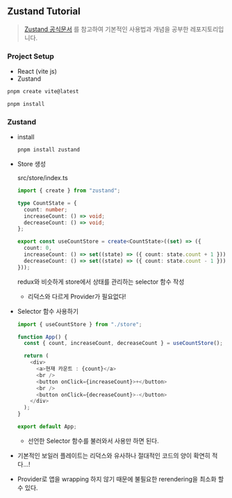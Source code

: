 ## Zustand Tutorial

> [Zustand 공식문서](https://docs.pmnd.rs/zustand/getting-started/introduction) 를 참고하여 기본적인 사용법과 개념을 공부한 레포지토리입니다.

### Project Setup

- React (vite js)
- Zustand

```zsh
pnpm create vite@latest

pnpm install
```

### Zustand

- install

  ```zsh
  pnpm install zustand
  ```

- Store 생성

  src/store/index.ts

  ```typescript
  import { create } from "zustand";

  type CountState = {
    count: number;
    increaseCount: () => void;
    decreaseCount: () => void;
  };

  export const useCountStore = create<CountState>((set) => ({
    count: 0,
    increaseCount: () => set((state) => ({ count: state.count + 1 })),
    decreaseCount: () => set((state) => ({ count: state.count - 1 })),
  }));
  ```

  redux와 비슷하게 store에서 상태를 관리하는 selector 함수 작성

  - 리덕스와 다르게 Provider가 필요없다!

- Selector 함수 사용하기

  ```typescript
  import { useCountStore } from "./store";

  function App() {
    const { count, increaseCount, decreaseCount } = useCountStore();

    return (
      <div>
        <a>현재 카운트 : {count}</a>
        <br />
        <button onClick={increaseCount}>+</button>
        <br />
        <button onClick={decreaseCount}>-</button>
      </div>
    );
  }

  export default App;
  ```

  - 선언한 Selector 함수를 불러와서 사용만 하면 된다.

- 기본적인 보일러 플레이트는 리덕스와 유사하나 절대적인 코드의 양이 확연히 적다...!
- Provider로 앱을 wrapping 하지 않기 때문에 불필요한 rerendering을 최소화 할수 있다.
